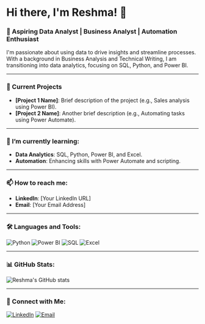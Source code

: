 # Hi there, I'm Reshma! 👋

### 🌟 Aspiring Data Analyst | Business Analyst | Automation Enthusiast

I'm passionate about using data to drive insights and streamline processes. With a background in Business Analysis and Technical Writing, I am transitioning into data analytics, focusing on SQL, Python, and Power BI.

---

### 🔭 Current Projects
- **[Project 1 Name]**: Brief description of the project (e.g., Sales analysis using Power BI).
- **[Project 2 Name]**: Another brief description (e.g., Automating tasks using Power Automate).

---

### 🌱 I’m currently learning:
- **Data Analytics**: SQL, Python, Power BI, and Excel.
- **Automation**: Enhancing skills with Power Automate and scripting.

---

### 📫 How to reach me:
- **LinkedIn**: [Your LinkedIn URL]
- **Email**: [Your Email Address]

---

### 🛠️ Languages and Tools:
![Python](https://img.shields.io/badge/Python-3776AB?style=for-the-badge&logo=python&logoColor=white)
![Power BI](https://img.shields.io/badge/Power%20BI-F2C811?style=for-the-badge&logo=Power%20BI&logoColor=white)
![SQL](https://img.shields.io/badge/SQL-4479A1?style=for-the-badge&logo=MySQL&logoColor=white)
![Excel](https://img.shields.io/badge/Excel-217346?style=for-the-badge&logo=Microsoft%20Excel&logoColor=white)

---

### 📊 GitHub Stats:
![Reshma's GitHub stats](https://github-readme-stats.vercel.app/api?username=YourGitHubUsername&show_icons=true&theme=radical)

---

### 🔗 Connect with Me:
[![LinkedIn](https://img.shields.io/badge/LinkedIn-%230077B5.svg?style=for-the-badge&logo=linkedin&logoColor=white)](https://www.linkedin.com/in/YourProfile)
[![Email](https://img.shields.io/badge/Email-%23D14836.svg?style=for-the-badge&logo=gmail&logoColor=white)](mailto:YourEmail)

